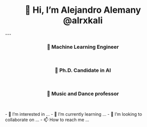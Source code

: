 <p align="center">
  <h1 align="center">👋 Hi, I’m Alejandro Alemany @alrxkali</h1>
</p>
---

<p align="center">
  <h3 align="center">👋 Machine Learning Engineer</h1><br>
  <h3 align="center">👋 Ph.D. Candidate in AI</h1><br>
  <h3 align="center">👋 Music and Dance professor</h1><br>
</p>
- 👀 I’m interested in ...
- 🌱 I’m currently learning ...
- 💞️ I’m looking to collaborate on ...
- 📫 How to reach me ...
<!---
AlrxKali/AlrxKali is a ✨ special ✨ repository because its `README.md` (this file) appears on your GitHub profile.
You can click the Preview link to take a look at your changes.
--->
